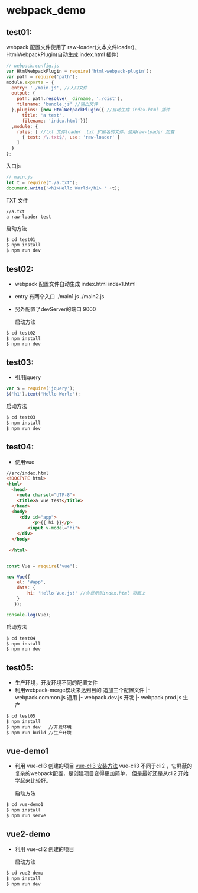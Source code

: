 # webpack_demo

## test01:

 webpack 配置文件使用了 raw-loader(文本文件loader)、HtmlWebpackPlugin(自动生成 index.html 插件)

```javascript
// webpack.config.js
var HtmlWebpackPlugin = require('html-webpack-plugin');
var path = require('path');
module.exports = {
  entry: './main.js', //入口文件
  output: {
    path: path.resolve(__dirname, './dist'),
    filename: 'bundle.js' //输出文件
  },plugins: [new HtmlWebpackPlugin({ //自动生成 index.html 插件
      title: 'a test',
      filename: 'index.html'})]
  ,module: {
    rules: [ //txt 文件loader .txt 扩展名的文件，使用raw-loader 加载
      { test: /\.txt$/, use: 'raw-loader' }
    ]
  }
};
```

入口js
```javascript
// main.js
let t = require("./a.txt");
document.write('<h1>Hello World</h1> ' +t);
```
TXT 文件
```
//a.txt
a raw-loader test
```

 启动方法
```bash
$ cd test01
$ npm install
$ npm run dev
```


## test02:
- webpack 配置文件自动生成 index.html index1.html
- entry 有两个入口 ./main1.js ./main2.js
- 另外配置了devServer的端口 9000

  启动方法
```bash
$ cd test02
$ npm install
$ npm run dev
```
## test03:
- 引用jquery

```javascript
var $ = require('jquery');
$('h1').text('Hello World');

```

  启动方法
```bash
$ cd test03
$ npm install
$ npm run dev
```
## test04:
- 使用vue


```html
//src/index.html
<!DOCTYPE html>
<html>
  <head>
    <meta charset="UTF-8">
    <title>a vue test</title>
  </head>
  <body>
     <div id="app">
          <p>{{ hi }}</p>
        <input v-model="hi">
    </div>
  </body>
 
 </html> 

```
```javascript

const Vue = require('vue');

new Vue({
    el: '#app',
    data: { 
        hi: 'Hello Vue.js!' //会显示到index.html 页面上
    }
   });

console.log(Vue);
```


  启动方法
```bash
$ cd test04
$ npm install
$ npm run dev
```
## test05:
- 生产环境，开发环境不同的配置文件
- 利用webpack-merge模块来达到目的
追加三个配置文件
  |- webpack.common.js  通用
  |- webpack.dev.js     开发
  |- webpack.prod.js    生产
 

```bash
$ cd test05
$ npm install
$ npm run dev   //开发环境
$ npm run build //生产环境
```

## vue-demo1
- 利用 vue-cli3 创建的项目
[vue-cli3 安装方法](https://cli.vuejs.org/zh/guide/installation.html)
vue-cli3 不同于cli2 ，它屏蔽的复杂的webpack配置，是创建项目变得更加简单，
但是最好还是从cli2 开始学起来比较好。

  启动方法

```bash
$ cd vue-demo1
$ npm install
$ npm run serve
```


## vue2-demo
- 利用 vue-cli2 创建的项目

  启动方法
  
```bash
$ cd vue2-demo
$ npm install
$ npm run dev
```


